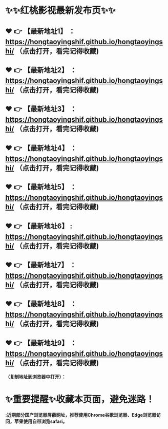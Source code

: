 
# :sparkles::sparkles:红桃影视最新发布页:sparkles::sparkles:

 :heart: :point_right: 【最新地址1】 ：https://hongtaoyingshif.github.io/hongtaoyingshi/ （点击打开，看完记得收藏)
 ------
 :heart: :point_right: 【最新地址2】 ：https://hongtaoyingshif.github.io/hongtaoyingshi/  （点击打开，看完记得收藏)
 ------
 :heart: :point_right: 【最新地址3】 ：https://hongtaoyingshif.github.io/hongtaoyingshi/   （点击打开，看完记得收藏)
 ------
 :heart: :point_right: 【最新地址4】 ：https://hongtaoyingshif.github.io/hongtaoyingshi/  （点击打开，看完记得收藏)
 ------
 :heart: :point_right: 【最新地址5】 ：https://hongtaoyingshif.github.io/hongtaoyingshi/ （点击打开，看完记得收藏)
 ------
 :heart: :point_right: 【最新地址6】 : https://hongtaoyingshif.github.io/hongtaoyingshi/    （点击打开，看完记得收藏)
 ------
 :heart: :point_right: 【最新地址7】 ：https://hongtaoyingshif.github.io/hongtaoyingshi/   （点击打开，看完记得收藏)
 ------
 :heart: :point_right: 【最新地址8】 ：https://hongtaoyingshif.github.io/hongtaoyingshi/  （点击打开，看完记得收藏)
 ------
 :heart: :point_right: 【最新地址9】 ：https://hongtaoyingshif.github.io/hongtaoyingshi/  （点击打开，看完记得收藏)
  ------

  
#### （复制地址到浏览器中打开）：
# :sparkles:重要提醒:sparkles:收藏本页面，避免迷路！
#### :近期部分国产浏览器屏蔽网址，推荐使用Chrome谷歌浏览器、Edge浏览器访问，苹果使用自带浏览safari。
